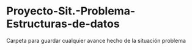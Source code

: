 # Proyecto-Sit.-Problema-Estructuras-de-datos
Carpeta para guardar cualquier avance hecho de la situación problema
